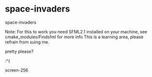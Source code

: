 space-invaders
==============

space-invaders

Note: For this to work you need SFML2.1 installed on your machine, see cmake_modules/Findsfml for more info
This is a learning area, please refrain from suing me.

pretty please?

:^(

screen-256
